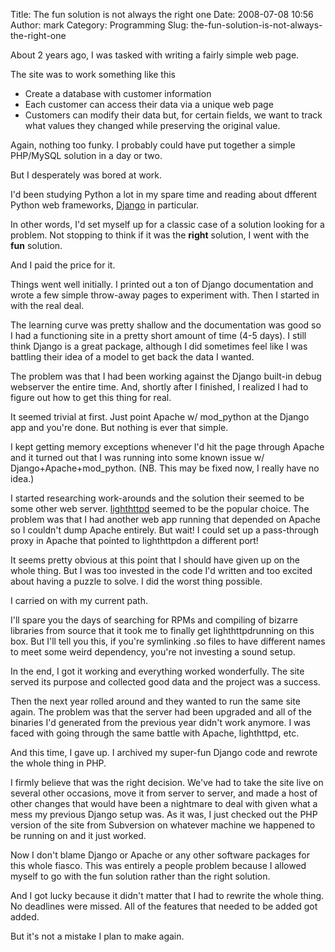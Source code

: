Title: The fun solution is not always the right one
Date: 2008-07-08 10:56
Author: mark
Category: Programming
Slug: the-fun-solution-is-not-always-the-right-one

About 2 years ago, I was tasked with writing a fairly simple web page.



The site was to work something like this



-   Create a database with customer information
-   Each customer can access their data via a unique web page
-   Customers can modify their data but, for certain fields, we want to
    track what values they changed while preserving the original value.



Again, nothing too funky. I probably could have put together a simple
PHP/MySQL solution in a day or two.



But I desperately was bored at work.



I'd been studying Python a lot in my spare time and reading about
dfferent Python web frameworks, [Django][] in particular.



In other words, I'd set myself up for a classic case of a solution
looking for a problem. Not stopping to think if it was the **right**
solution, I went with the **fun** solution.



And I paid the price for it.



Things went well initially. I printed out a ton of Django documentation
and wrote a few simple throw-away pages to experiment with. Then I
started in with the real deal.



The learning curve was pretty shallow and the documentation was good so
I had a functioning site in a pretty short amount of time (4-5 days). I
still think Django is a great package, although I did sometimes feel
like I was battling their idea of a model to get back the data I wanted.



The problem was that I had been working against the Django built-in
debug webserver the entire time. And, shortly after I finished, I
realized I had to figure out how to get this thing for real.



It seemed trivial at first. Just point Apache w/ mod\_python at the
Django app and you're done. But nothing is ever that simple.



I kept getting memory exceptions whenever I'd hit the page through
Apache and it turned out that I was running into some known issue w/
Django+Apache+mod\_python. (NB. This may be fixed now, I really have no
idea.)



I started researching work-arounds and the solution their seemed to be
some other web server. [lighthttpd][] seemed to be the popular choice.
The problem was that I had another web app running that depended on
Apache so I couldn't dump Apache entirely. But wait! I could set up a
pass-through proxy in Apache that pointed to lighthttpdon a different
port!



It seems pretty obvious at this point that I should have given up on the
whole thing. But I was too invested in the code I'd written and too
excited about having a puzzle to solve. I did the worst thing possible.



I carried on with my current path.



I'll spare you the days of searching for RPMs and compiling of bizarre
libraries from source that it took me to finally get lighthttpdrunning
on this box. But I'll tell you this, if you're symlinking .so files to
have different names to meet some weird dependency, you're not investing
a sound setup.



In the end, I got it working and everything worked wonderfully. The site
served its purpose and collected good data and the project was a
success.



Then the next year rolled around and they wanted to run the same site
again. The problem was that the server had been upgraded and all of the
binaries I'd generated from the previous year didn't work anymore. I was
faced with going through the same battle with Apache, lighthttpd, etc.



And this time, I gave up. I archived my super-fun Django code and
rewrote the whole thing in PHP.



I firmly believe that was the right decision. We've had to take the site
live on several other occasions, move it from server to server, and made
a host of other changes that would have been a nightmare to deal with
given what a mess my previous Django setup was. As it was, I just
checked out the PHP version of the site from Subversion on whatever
machine we happened to be running on and it just worked.



Now I don't blame Django or Apache or any other software packages for
this whole fiasco. This was entirely a people problem because I allowed
myself to go with the fun solution rather than the right solution.



And I got lucky because it didn't matter that I had to rewrite the whole
thing. No deadlines were missed. All of the features that needed to be
added got added.



But it's not a mistake I plan to make again.



  [Django]: https://www.djangoproject.com
  [lighthttpd]: https://www.lighttpd.net
